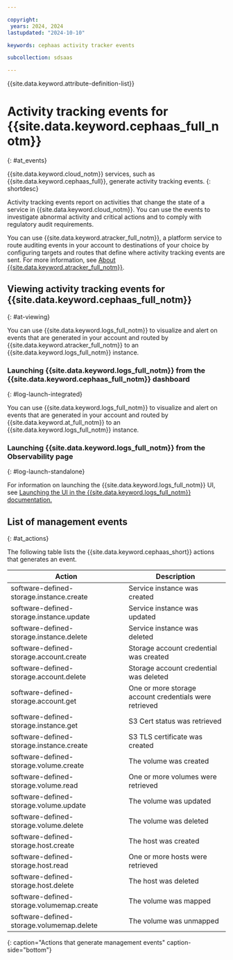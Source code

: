 ```yaml
---

copyright:
 years: 2024, 2024
lastupdated: "2024-10-10"

keywords: cephaas activity tracker events

subcollection: sdsaas

---
```


{{site.data.keyword.attribute-definition-list}}



# Activity tracking events for {{site.data.keyword.cephaas_full_notm}}
{: #at_events}



{{site.data.keyword.cloud_notm}} services, such as {{site.data.keyword.cephaas_full}}, generate activity tracking events.
{: shortdesc}

Activity tracking events report on activities that change the state of a service in {{site.data.keyword.cloud_notm}}. You can use the events to investigate abnormal activity and critical actions and to comply with regulatory audit requirements.

You can use {{site.data.keyword.atracker_full_notm}}, a platform service to route auditing events in your account to destinations of your choice by configuring targets and routes that define where activity tracking events are sent. For more information, see [About {{site.data.keyword.atracker_full_notm}}](/docs/atracker?topic=atracker-about).


## Viewing activity tracking events for {{site.data.keyword.cephaas_full_notm}}
{: #at-viewing}



You can use {{site.data.keyword.logs_full_notm}} to visualize and alert on events that are generated in your account and routed by {{site.data.keyword.atracker_full_notm}} to an {{site.data.keyword.logs_full_notm}} instance.

### Launching {{site.data.keyword.logs_full_notm}} from the {{site.data.keyword.cephaas_full_notm}} dashboard
{: #log-launch-integrated}



You can use {{site.data.keyword.logs_full_notm}} to visualize and alert on events that are generated in your account and routed by {{site.data.keyword.at_full_notm}} to an {{site.data.keyword.logs_full_notm}} instance.

### Launching {{site.data.keyword.logs_full_notm}} from the Observability page
{: #log-launch-standalone}



For information on launching the {{site.data.keyword.logs_full_notm}} UI, see [Launching the UI in the {{site.data.keyword.logs_full_notm}} documentation.](/docs/cloud-logs?topic=cloud-logs-instance-launch)





## List of management events
{: #at_actions}

The following table lists the {{site.data.keyword.cephaas_short}} actions that generates an event.


| Action             | Description      |
|--------------------|------------------|
| software-defined-storage.instance.create | Service instance was created   |
| software-defined-storage.instance.update | Service instance was updated  |
| software-defined-storage.instance.delete | Service instance was deleted  |
| software-defined-storage.account.create | Storage account credential was created |
| software-defined-storage.account.delete | Storage account credential was deleted |
| software-defined-storage.account.get | One or more storage account credentials were retrieved |
| software-defined-storage.instance.get | S3 Cert status was retrieved |
| software-defined-storage.instance.create | S3 TLS certificate was created |
| software-defined-storage.volume.create | The volume was created |
| software-defined-storage.volume.read | One or more volumes were retrieved |
| software-defined-storage.volume.update | The volume was updated |
| software-defined-storage.volume.delete | The volume was deleted |
| software-defined-storage.host.create | The host was created |
| software-defined-storage.host.read | One or more hosts were retrieved |
| software-defined-storage.host.delete | The host was deleted |
| software-defined-storage.volumemap.create | The volume was mapped |
| software-defined-storage.volumemap.delete | The volume was unmapped |
{: caption="Actions that generate management events" caption-side="bottom"}
